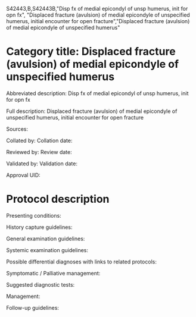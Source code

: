 S42443,B,S42443B,"Disp fx of medial epicondyl of unsp humerus, init for opn fx", "Displaced fracture (avulsion) of medial epicondyle of unspecified humerus, initial encounter for open fracture","Displaced fracture (avulsion) of medial epicondyle of unspecified humerus"
# Category title: Displaced fracture (avulsion) of medial epicondyle of unspecified humerus

Abbreviated description: Disp fx of medial epicondyl of unsp humerus, init for opn fx

Full description: Displaced fracture (avulsion) of medial epicondyle of unspecified humerus, initial encounter for open fracture

Sources:

Collated by:
Collation date:

Reviewed by:
Review date:

Validated by:
Validation date:

Approval UID:

# Protocol description

Presenting conditions:

History capture guidelines:

General examination guidelines:

Systemic examination guidelines:

Possible differential diagnoses with links to related protocols:

Symptomatic / Palliative management:

Suggested diagnostic tests:

Management:

Follow-up guidelines:
